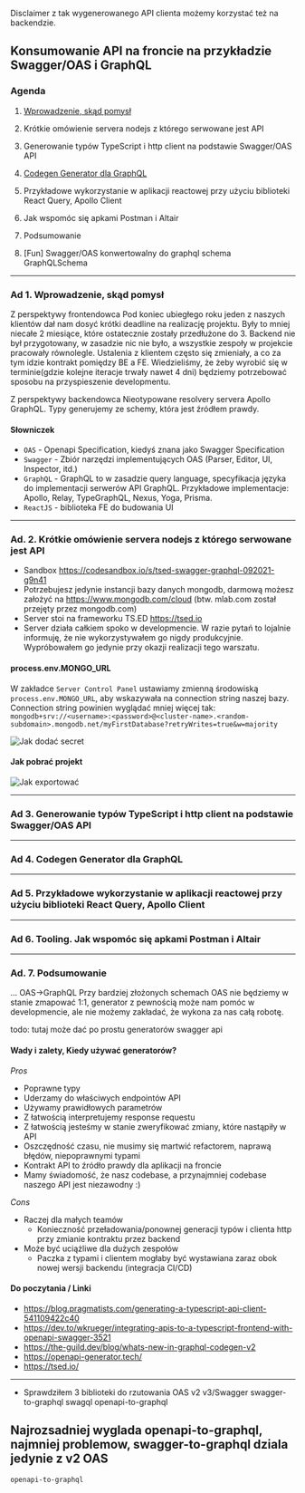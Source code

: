 Disclaimer z tak wygenerowanego API clienta możemy korzystać też na backendzie.

## Konsumowanie API na froncie na przykładzie Swagger/OAS i GraphQL

### Agenda

1. [Wprowadzenie, skąd pomysł](#ad-1-wprowadzenie-sk%C4%85d-pomys%C5%82)
1. Krótkie omówienie servera nodejs z którego serwowane jest API
1. Generowanie typów TypeScript i http client na podstawie Swagger/OAS API
1. [Codegen Generator dla GraphQL](#ad-3-generowanie-typ%C3%B3w-typescript-i-http-client-na-podstawie-swaggeroas-api)
1. Przykładowe wykorzystanie w aplikacji reactowej przy użyciu biblioteki React Query, Apollo Client
1. Jak wspomóc się apkami Postman i Altair
1. Podsumowanie

2. [Fun] Swagger/OAS konwertowalny do graphql schema
GraphQLSchema
   
----

### Ad 1. Wprowadzenie, skąd pomysł

Z perspektywy frontendowca
Pod koniec ubiegłego roku jeden z naszych klientów dał nam dosyć krótki deadline na realizację projektu.
Były to mniej niecałe 2 miesiące, które ostatecznie zostały przedłużone do 3. 
Backend nie był przygotowany, w zasadzie nic nie było, a wszystkie zespoły w projekcie pracowały równolegle.
Ustalenia z klientem często się zmieniały, a co za tym idzie kontrakt pomiędzy BE a FE. 
Wiedzieliśmy, że żeby wyrobić się w terminie(gdzie kolejne iteracje trwały nawet 4 dni) będziemy potrzebować sposobu na przyspieszenie developmentu.

Z perspektywy backendowca
Nieotypowane resolvery servera Apollo GraphQL. Typy generujemy ze schemy, która jest źródłem prawdy.

#### Słowniczek

- `OAS` - Openapi Specification, kiedyś znana jako Swagger Specification
- `Swagger` - Zbiór narzędzi implementujących OAS (Parser, Editor, UI, Inspector, itd.)
- `GraphQL` - GraphQL to w zasadzie query language, specyfikacja języka do implementacji serwerów API GraphQL.
            Przykładowe implementacje: Apollo, Relay, TypeGraphQL, Nexus, Yoga, Prisma.
- `ReactJS` - biblioteka FE do budowania UI

----

### Ad. 2. Krótkie omówienie servera nodejs z którego serwowane jest API

- Sandbox https://codesandbox.io/s/tsed-swagger-graphql-092021-g9n41
- Potrzebujesz jedynie instancji bazy danych mongodb, darmową możesz założyć na https://www.mongodb.com/cloud (btw. mlab.com został przejęty przez mongodb.com)
- Server stoi na frameworku TS.ED https://tsed.io
- Server działa całkiem spoko w developmencie. W razie pytań to lojalnie informuję, że nie wykorzystywałem go nigdy produkcyjnie. Wypróbowałem go jedynie przy okazji realizacji tego warszatu.

#### process.env.MONGO_URL
W zakładce `Server Control Panel` ustawiamy zmienną środowiską `process.env.MONGO_URL`, aby wskazywała na connection string naszej bazy.
Connection string powinien wyglądać mniej więcej tak:
`mongodb+srv://<username>:<password>@<cluster-name>.<random-subdomain>.mongodb.net/myFirstDatabase?retryWrites=true&w=majority`

![Jak dodać secret](images/add-secret.png "Jak dodać secret")

#### Jak pobrać projekt
![Jak exportować](images/how-to-export.png "Jak exportować")

----

### Ad 3. Generowanie typów TypeScript i http client na podstawie Swagger/OAS API

----

### Ad 4. Codegen Generator dla GraphQL

----

### Ad 5. Przykładowe wykorzystanie w aplikacji reactowej przy użyciu biblioteki React Query, Apollo Client

----

### Ad 6. Tooling. Jak wspomóc się apkami Postman i Altair

----

### Ad. 7. Podsumowanie

...
OAS->GraphQL
Przy bardziej złożonych schemach OAS nie będziemy w stanie zmapować 1:1, 
generator z pewnością może nam pomóc w developmencie, ale nie możemy zakładać, że wykona za nas całą robotę.

todo: tutaj może dać po prostu generatorów swagger api
#### Wady i zalety, Kiedy używać generatorów?

*Pros*
- Poprawne typy
- Uderzamy do właściwych endpointów API
- Używamy prawidłowych parametrów
- Z łatwością interpretujemy response requestu
- Z łatwością jesteśmy w stanie zweryfikować zmiany, które nastąpiły w API
- Oszczędność czasu, nie musimy się martwić refactorem, naprawą błędów, niepoprawnymi typami
- Kontrakt API to źródło prawdy dla aplikacji na froncie
- Mamy świadomość, że nasz codebase, a przynajmniej codebase naszego API jest niezawodny :)

*Cons*
- Raczej dla małych teamów 
  - Konieczność przeładowania/ponownej generacji typów i clienta http przy zmianie kontraktu przez backend
- Może być uciążliwe dla dużych zespołów
  - Paczka z typami i clientem mogłaby być wystawiana zaraz obok nowej wersji backendu (integracja CI/CD)


#### Do poczytania / Linki

- https://blog.pragmatists.com/generating-a-typescript-api-client-541109422c40
- https://dev.to/wkrueger/integrating-apis-to-a-typescript-frontend-with-openapi-swagger-3521
- https://the-guild.dev/blog/whats-new-in-graphql-codegen-v2
- https://openapi-generator.tech/
- https://tsed.io/



----
- Sprawdziłem 3 biblioteki do rzutowania OAS v2 v3/Swagger 
  swagger-to-graphql swagql openapi-to-graphql
  
Najrozsadniej wyglada openapi-to-graphql, najmniej problemow, 
swagger-to-graphql dziala jedynie z v2 OAS
----

`openapi-to-graphql`



